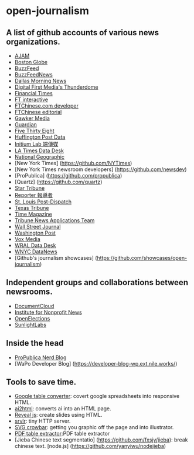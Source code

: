 # open-journalism

## A list of github accounts of various news organizations.

* [AJAM](https://github.com/ajam)
* [Boston Globe](https://github.com/bostonglobe)
* [BuzzFeed](https://github.com/BuzzFeed)
* [BuzzFeedNews](https://github.com/BuzzFeedNews)
* [Dallas Morning News](https://github.com/dallasmorningnews)
* [Digital First Media's Thunderdome](https://github.com/thunderdome-data)
* [Financial Times](https://github.com/financial-times)
* [FT interactive](https://github.com/ft-interactive/)
* [FTChinese.com developer](https://github.com/ftchinese)
* [FTChinese editorial](https://github.com/ftc-editorial)
* [Gawker Media](https://github.com/gawkermedia)
* [Guardian](https://github.com/guardian)
* [Five Thirty Eight](https://github.com/fivethirtyeight)
* [Huffington Post Data](https://github.com/huffpostdata)
* [Initium Lab 端傳媒](https://github.com/initiumlab)
* [LA Times Data Desk](https://github.com/datadesk)
* [National Geographic](https://github.com/natgeo)
* [New York Times] (https://github.com/NYTimes)
* [New York Times newsroom developers] (https://github.com/newsdev)
* [ProPublica] (https://github.com/propublica)
* [Quartz] (https://github.com/quartz)
* [Star Tribune](https://github.com/striblab)
* [Reporter 報導者](https://github.com/twreporter)
* [St. Louis Post-Dispatch](https://github.com/PostDispatchInteractive)
* [Texas Tribune](https://github.com/texastribune)
* [Time Magazine](https://github.com/TimeMagazine)
* [Tribune News Applications Team](https://github.com/newsapps)
* [Wall Street Journal](https://github.com/WSJ)
* [Washington Post](https://github.com/washingtonpost)
* [Vox Media](https://github.com/voxmedia)
* [WRAL Data Desk](https://github.com/wraldata)
* [WNYC DataNews](https://github.com/datanews)
* [Github's journalism showcases] (https://github.com/showcases/open-journalism)

## Independent groups and collaborations between newsrooms.

* [DocumentCloud](https://github.com/documentcloud)
* [Institute for Nonprofit News](https://github.com/inn)
* [OpenElections](https://github.com/openelections)
* [SunlightLabs](https://github.com/sunlightlabs)

## Inside the head
* [ProPublica Nerd Blog](https://www.propublica.org/nerds/)
* [WaPo Developer Blog] (https://developer-blog-wp.ext.nile.works/)

## Tools to save time.

* [Google table converter](https://github.com/jsvine/google-table-converter): covert google spreadsheets into responsive HTML.
* [ai2html](https://github.com/cedricsam/ai2html): converts ai into an HTML page.
* [Reveal js](https://github.com/hakimel/reveal.js): create slides using HTML.
* [srvlr](https://github.com/kavanagh/srvlr): tiny HTTP server.
* [SVG crowbar](https://github.com/NYTimes/svg-crowbar): getting you graphic off the page and into illustrator. 
* [PDF table extractor](http://ronnywang.github.io/pdf-table-extractor/):PDF table extractor
* [Jieba Chinese text segmentatio] (https://github.com/fxsjy/jieba): break chinese text. [node.js] (https://github.com/yanyiwu/nodejieba)


